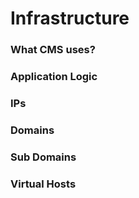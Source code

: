 # Infrastructure

### What CMS uses?



### Application Logic

### IPs

### Domains

### Sub Domains

### Virtual Hosts
